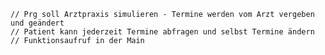     // Prg soll Arztpraxis simulieren - Termine werden vom Arzt vergeben und geändert
    // Patient kann jederzeit Termine abfragen und selbst Termine ändern
    // Funktionsaufruf in der Main
